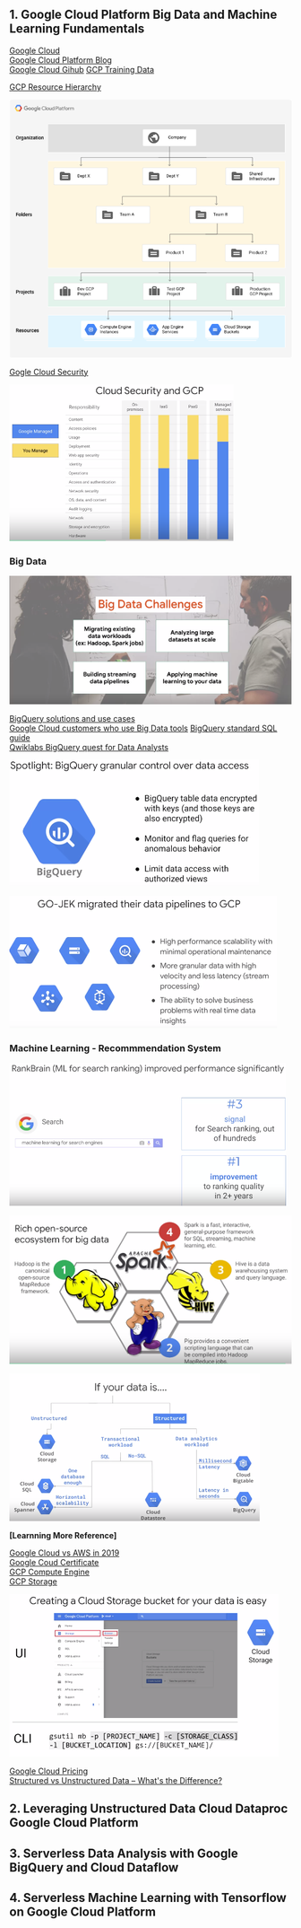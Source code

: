 ##  1. Google Cloud Platform Big Data and Machine Learning Fundamentals
[Google Cloud](https://cloud.google.com/)\
[Google Cloud Platform Blog](https://cloud.google.com/blog/products)\
[Google Cloud Gihub](https://github.com/GoogleCloudPlatform)
[GCP Training Data](https://github.com/GoogleCloudPlatform/training-data-analyst)

[GCP Resource Hierarchy](https://cloud.google.com/resource-manager/docs/cloud-platform-resource-hierarchy)

![Google Cloud Resource Hierarchy](https://github.com/Blackdog-Programmer/Data-Engineering-GCP/blob/master/Reference/GCP_Resources_Hierachy.png)

[Gogle Cloud Security](https://cloud.google.com/security/)

![Google Security](https://github.com/Blackdog-Programmer/Data-Engineering-GCP/blob/master/Reference/GCP_Security.png)

<h3><b>Big Data</b></h3>

![Big Data Challenge](https://github.com/Blackdog-Programmer/Data-Engineering-GCP/blob/master/Reference/GCP_BigData_Challenge.png)

[BigQuery solutions and use cases](https://cloud.google.com/bigquery/#bigquery-solutions-and-use-cases)\
[Google Cloud customers who use Big Data tools](https://cloud.google.com/customers/#/products=Big_Data_Analytics)
[BigQuery standard SQL guide](https://cloud.google.com/bigquery/docs/reference/standard-sql/enabling-standard-sql)\
[Qwiklabs BigQuery quest for Data Analysts](https://www.qwiklabs.com/quests/55)

![GCP BigQuery](https://github.com/Blackdog-Programmer/Data-Engineering-GCP/blob/master/Reference/GCP_BigQuery.png)

![GCP Data Pipelining](https://github.com/Blackdog-Programmer/Data-Engineering-GCP/blob/master/Reference/GCP_DataPipelining.png)

### Machine Learning - Recommmendation System

![Google Rank Brain Search ML](https://github.com/Blackdog-Programmer/Data-Engineering-GCP/blob/master/Reference/GCP_Rank_Brain.png)

![Open Source Bigdata Tools](https://github.com/Blackdog-Programmer/Data-Engineering-GCP/blob/master/Reference/Open_Source_Bigdata_Tools.png)

![GCP_Data_Process](https://github.com/Blackdog-Programmer/Data-Engineering-GCP/blob/master/Reference/GCP_Data_Process.png)

<p><b>[Learnning More Reference]</b></p>

[Google Cloud vs AWS in 2019](https://kinsta.com/blog/google-cloud-vs-aws/)\
[Google Coud Certificate](https://cloud.google.com/certification/)\
[GCP Compute Engine](https://cloud.google.com/compute/)\
[GCP Storage](https://cloud.google.com/storage/)

![Google Cloud Bucket Storage](https://github.com/Blackdog-Programmer/Data-Engineering-GCP/blob/master/Reference/GCP_Cloud_Bucket_Storage.png)

[Google Cloud Pricing](https://cloud.google.com/pricing/)\
[Structured vs Unstructured Data – What's the Difference?](https://learn.g2.com/structured-vs-unstructured-data)

## 2. Leveraging Unstructured Data Cloud Dataproc Google Cloud Platform


## 3. Serverless Data Analysis with Google BigQuery and Cloud Dataflow


## 4. Serverless Machine Learning with Tensorflow on Google Cloud Platform
